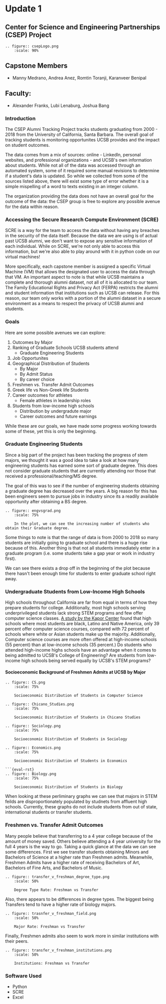 # Update 1
## Center for Science and Engineering Partnerships (CSEP) Project
```{eval-rst}
.. figure:: csepLogo.png
    :scale: 90% 
```
## Capstone Members
* Manny Medrano, Andrea Anez, Romtin Toranji, Karanveer Benipal
## Faculty:
* Alexander Franks, Lubi Lenaburg, Joshua Bang

### Introduction
The CSEP Alumni Tracking Project tracks students graduating from  2000 - 2018 from the University of California, Santa Barbara. The overall goal of tracking students is monitoring opportunites UCSB provides and the impact on student outcomes. 

The data comes from a mix of sources: online - LinkedIn, personal websites, and professional organizations - and UCSB's own information about students. While not all of the data was accessed through an automated system, some of it required some manual revisions to determine if a student's data is updated. So while we collected from some of the sources listed above, there will exist some type of error whether it is a simple mispelling of a word to texts existing in an integer column. 

The organization providing the data does not have an overall goal for the outcome of the data: the CSEP group is free to explore any possible avenue for the data within reason.  

### Accessing the Secure Research Compute Environment (SCRE)
SCRE is a way for the team to access the data without having any breaches in the security of the data itself. Because the data we are using is of actual past UCSB alumni, we don't want to expose any sensitive information of each individual. While on SCRE, we're not only able to access this information, but we're also able to play around with it in python code on our virtual machines! 

More specifically, each capstone member is assigned a specific Virtual Machine (VM) that allows the designated user to access the data through that VM. An important aspect to note is that while UCSB maintains a complete and thorough alumni dataset, not all of it is allocated to our team. The Family Educational Rights and Privacy Act (FERPA) restricts the alumni and student information that institutions such as UCSB can release. For this reason, our team only works with a portion of the alumni dataset in a secure environment as a means to respect the privacy of UCSB alumni and students.

### Goals
Here are some possible avenues we can explore:  
1. Outcomes by Major  
2. Ranking of Graduate Schools UCSB students attend
    * Graduate Engineering Students
3. Job Opportunites
4. Geographical Distribution of Students
    * By Major
    * By Admit Status
    * By career choice
5. Freshmen vs. Transfer Admit Outcomes
6. Greek life vs Non-Greek life Students
7. Career outcomes for athletes 
    * Female athletes in leadership roles 
8. Students from low-income high schools 
    * Distribution by undergradute major 
    * Career outcomes and future earnings 

While these are our goals, we have made some progress working towards some of these, yet this is only the beginning.

### Graduate Engineering Students
Since a big part of the project has been tracking the progress of stem majors, we thought it was a good idea to take a look at how many engineering students has earned some sort of graduate degree. This does not consider graduate students that are currently attending nor those that received a professional/teaching/MS degree. 

The goal of this was to see if the number of engineering students obtaining a graduate degree has decreased over the years. A big reason for this has been engineers seem to pursue jobs in industry since its a readily available opportunity after obtaining a BS degree. 
```{eval-rst}
.. figure:: engvsgrad.png
    :scale: 75%
    
    In the plot, we can see the increasing number of students who obtain their Graduate degree. 
```
Some things to note is that the range of data is from 2000 to 2018 so many students are initially going to graduate school and there is a huge rise because of this. Another thing is that not all students immediately enter in a graduate program (i.e. some students take a gap year or work in industry first).

We can see there exists a drop off in the beginning of the plot because there hasn't been enough time for students to enter graduate school right away.

### Undergraduate Students from Low-Income High Schools 
High schools throughout California are far from equal in terms of how they prepare students for college. Additionally, most high schools serving underprivileged students lack strong STEM programs and few offer computer science classes. [A study by the Kapor Center](https://www.kaporcenter.org/wp-content/uploads/2019/06/Computer-Science-in-California-Schools.pdf)    found that high schools where most students are black, Latino and Native America, only 39 percent offer computer science courses, compared with 72 percent of schools where white or Asian students make up the majority. Additionally, Computer science courses are more often offered at high-income schools (55 percent) than at low-income schools (35 percent.) Do students who attended high-income highs schools have an advantage when it comes to being admitted to UCSB's College of Engineering? Are students from low-income high schools being served equally by UCSB's STEM programs?


#### Socioeconomic Background of Freshmen Admits at UCSB by Major 

```{eval-rst}
.. figure:: CS.png
    :scale: 75%

    Socioeconomic Distribution of Students in Computer Science 
```
```{eval-rst}
.. figure:: Chicano_Studies.png
    :scale: 75%

    Socioeconomic Distribution of Students in Chicano Studies  
```
```{eval-rst}
.. figure:: Sociology.png
    :scale: 75%

    Socioeconomic Distribution of Students in Sociology 
```
```{eval-rst}
.. figure:: Economics.png
    :scale: 75%

    Socioeconomic Distribution of Students in Economics
```

```
```{eval-rst}
.. figure:: Biology.png
    :scale: 75%

    Socioeconomic Distribution of Students in Biology
```
When looking at these perliminary graphs we can see that majors in STEM feilds are disproportionately populated by studnets from affluent high schools. Currently, these graphs do not include students from out of state, international students or transfer students. 


### Freshmen vs. Transfer Admit Outcomes  
Many people believe that transferring to a 4 year college because of the amount of money saved. Others believe attending a 4 year university for the full 4 years is the way to go. Taking a quick glance at the data we can see some differences. First we see transfer students obtaining Minors and Bachelors of Science at a higher rate than Freshmen admits. Meanwhile, Freshmen Admits have a higher rate of receiving Bachelors of Art, Bachelors of Fine Arts, and Bachelors of Music. 
```{eval-rst}
.. figure:: transfer_v_freshman_degree_type.png
    :scale: 50%

    Degree Type Rate: Freshman vs Transfer
```
 
Also, there appears to be differences in degree types. The biggest being Transfers tend to have a higher rate of biology majors.
```{eval-rst}
.. figure:: trasnfer_v_freshman_field.png
    :scale: 50%

    Major Rate: Freshman vs Transfer
```

Finally, Freshmen admits also seem to work more in similar institutions with their peers.  
```{eval-rst}
.. figure:: transfer_v_freshman_institutions.png
    :scale: 50%

    Institutions: Freshman vs Transfer
```


### Software Used
* Python
* SCRE
* Excel